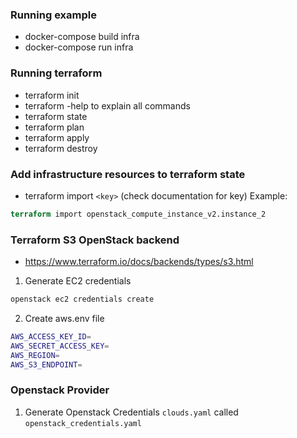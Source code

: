### Running example
* docker-compose build infra
* docker-compose run infra

### Running terraform 
* terraform init
* terraform -help to explain all commands
* terraform state
* terraform plan 
* terraform apply
* terraform destroy


### Add infrastructure resources to terraform state
* terraform import `<key>` (check documentation for key)
Example:
```terraform
terraform import openstack_compute_instance_v2.instance_2 
```

### Terraform S3 OpenStack backend
* https://www.terraform.io/docs/backends/types/s3.html

1. Generate EC2 credentials
```bash
openstack ec2 credentials create
```
2. Create aws.env file
```bash
AWS_ACCESS_KEY_ID=
AWS_SECRET_ACCESS_KEY=
AWS_REGION=
AWS_S3_ENDPOINT=
```

### Openstack Provider

1. Generate Openstack Credentials `clouds.yaml` called `openstack_credentials.yaml`


